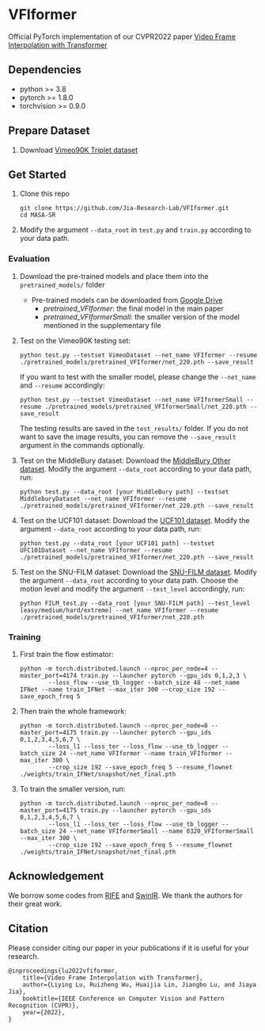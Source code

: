 # VFIformer
Official PyTorch implementation of our CVPR2022 paper [Video Frame Interpolation with Transformer]()



## Dependencies
* python >= 3.8
* pytorch >= 1.8.0
* torchvision >= 0.9.0

## Prepare Dataset 
1. Download [Vimeo90K Triplet dataset](http://toflow.csail.mit.edu/)
## Get Started
1. Clone this repo
    ```
    git clone https://github.com/Jia-Research-Lab/VFIformer.git
    cd MASA-SR
    ```
1. Modify the argument `--data_root` in `test.py` and `train.py` according to your data path.
### Evaluation
1. Download the pre-trained models and place them into the `pretrained_models/` folder

    * Pre-trained models can be downloaded from [Google Drive](https://drive.google.com/drive/folders/1Se1gIEtezTNdafeniHCSfXXwS0i4r5aA?usp=sharing)
        * *pretrained_VFIformer*: the final model in the main paper
        * *pretrained_VFIformerSmall*: the smaller version of the model mentioned in the supplementary file
1. Test on the Vimeo90K testing set:
    ```
    python test.py --testset VimeoDataset --net_name VFIformer --resume ./pretrained_models/pretrained_VFIformer/net_220.pth --save_result
    ```
    
    If you want to test with the smaller model, please change the `--net_name` and `--resume` accordingly:
    ```
    python test.py --testset VimeoDataset --net_name VFIformerSmall --resume ./pretrained_models/pretrained_VFIformerSmall/net_220.pth --save_result
    ```
    
    The testing results are saved in the `test_results/` folder. If you do not want to save the image results, you can remove the `--save_result` argument in the commands optionally.

1. Test on the MiddleBury dataset:
    Download the [MiddleBury Other dataset](https://vision.middlebury.edu/flow/data/).
    Modify the argument `--data_root` according to your data path, run:
    ```
    python test.py --data_root [your MiddleBury path] --testset MiddleburyDataset --net_name VFIformer --resume ./pretrained_models/pretrained_VFIformer/net_220.pth --save_result
    ```
    
1. Test on the UCF101 dataset:
    Download the [UCF101 dataset](https://drive.google.com/file/d/0B7EVK8r0v71pdHBNdXB6TE1wSTQ/view?resourcekey=0-r6ihCy20h3kbgZ3ZdimPiA).
    Modify the argument `--data_root` according to your data path, run:
    ```
    python test.py --data_root [your UCF101 path] --testset UFC101Dataset --net_name VFIformer --resume ./pretrained_models/pretrained_VFIformer/net_220.pth --save_result
    ```
   
1. Test on the SNU-FILM dataset:
    Download the [SNU-FILM dataset](https://myungsub.github.io/CAIN/).
    Modify the argument `--data_root` according to your data path. Choose the motion level and modify the argument `--test_level` accordingly, run:
    ```
    python FILM_test.py --data_root [your SNU-FILM path] --test_level [easy/medium/hard/extreme] --net_name VFIformer --resume ./pretrained_models/pretrained_VFIformer/net_220.pth
    ```




### Training
1. First train the flow estimator:
    ```
    python -m torch.distributed.launch --nproc_per_node=4 --master_port=4174 train.py --launcher pytorch --gpu_ids 0,1,2,3 \
            --loss_flow --use_tb_logger --batch_size 48 --net_name IFNet --name train_IFNet --max_iter 300 --crop_size 192 --save_epoch_freq 5
    ```
1. Then train the whole framework:
    ```
    python -m torch.distributed.launch --nproc_per_node=8 --master_port=4175 train.py --launcher pytorch --gpu_ids 0,1,2,3,4,5,6,7 \
            --loss_l1 --loss_ter --loss_flow --use_tb_logger --batch_size 24 --net_name VFIformer --name train_VFIformer --max_iter 300 \
            --crop_size 192 --save_epoch_freq 5 --resume_flownet ./weights/train_IFNet/snapshot/net_final.pth
    ```
1. To train the smaller version, run:
    ```
    python -m torch.distributed.launch --nproc_per_node=8 --master_port=4175 train.py --launcher pytorch --gpu_ids 0,1,2,3,4,5,6,7 \
            --loss_l1 --loss_ter --loss_flow --use_tb_logger --batch_size 24 --net_name VFIformerSmall --name 0320_VFIformerSmall --max_iter 300 \
            --crop_size 192 --save_epoch_freq 5 --resume_flownet ./weights/train_IFNet/snapshot/net_final.pth
    ```


## Acknowledgement
We borrow some codes from [RIFE](https://github.com/hzwer/arXiv2021-RIFE) and [SwinIR](https://github.com/JingyunLiang/SwinIR). We thank the authors for their great work.

## Citation

Please consider citing our paper in your publications if it is useful for your research.
```
@inproceedings{lu2022vfiformer,
    title={Video Frame Interpolation with Transformer},
    author={Liying Lu, Ruizheng Wu, Huaijia Lin, Jiangbo Lu, and Jiaya Jia},
    booktitle={IEEE Conference on Computer Vision and Pattern Recognition (CVPR)},
    year={2022},
}
```